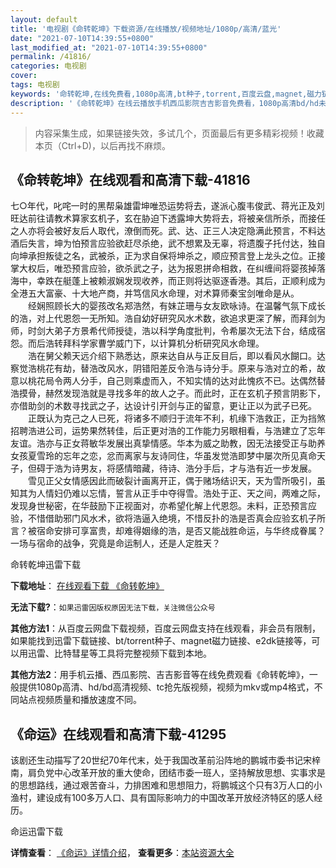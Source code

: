 ```yaml
---
layout: default
title: '电视剧《命转乾坤》下载资源/在线播放/视频地址/1080p/高清/蓝光'
date: "2021-07-10T14:39:55+0800"
last_modified_at: "2021-07-10T14:39:55+0800"
permalink: /41816/
categories: 电视剧
cover:
tags: 电视剧
keywords: '命转乾坤,在线免费看,1080p高清,bt种子,torrent,百度云盘,magnet,磁力链,迅雷下载资源'
description: '《命转乾坤》在线云播放手机西瓜影院吉吉影音免费看，1080p高清bd/hd未删减完整版和tc抢先枪版，mkv/mp4格式，附带bt/torrent种子、magnet/磁力链、百度云盘、网盘资源迅雷下载链接'
---
```


>内容采集生成，如果链接失效，多试几个，页面最后有更多精彩视频！收藏本页（Ctrl+D)，以后再找不麻烦。


## 《命转乾坤》在线观看和高清下载-41816

七○年代，叱咤一时的黑帮枭雄雷坤唯恐运势将去，遂派心腹韦俊武、蒋光正及刘旺达前往请教术算家玄机子，玄在胁迫下透露坤大势将去，将被亲信所杀，而接任之人亦将会被好友后人取代，潦倒而死。武、达、正三人决定隐满此预言，不料达酒后失言，坤为怕预言应验欲赶尽杀绝，武不想累及无辜，将遗腹子托付达，独自向坤承担叛徒之名，武被杀，正为求自保将坤杀之，顺应预言登上龙头之位。正接掌大权后，唯恐预言应验，欲杀武之子，达为报恩拼命相救，在纠缠间将婴孩掉落海中，幸跌在艇蓬上被赖淑娴发现收养，而正则将达驱逐香港。其后，正顺利成为全港五大富豪、十大地产商，并笃信风水命理，对术算师秦宝剑唯命是从。<br />　　经娴照顾长大的婴孩改名郑浩然，有妹芷珊与女友欧咏诗。在温馨气氛下成长的浩，对上代恩怨一无所知。浩自幼好研究风水术数，欲追求更深了解，而拜剑为师，时剑大弟子方景希代师授徒，浩以科学角度批判，令希屡次无法下台，结成宿怨。而后浩转拜科学家曹学威门下，以计算机分析研究风水命理。<br />　　浩在舅父赖天远介绍下熟悉达，原来达自从与正反目后，即以看风水餬口。达察觉浩桃花有劫，替浩改风水，阴错阳差反令浩与诗分手。原来与浩对立的希，故意以桃花局令两人分手，自己则乘虚而入，不知实情的达对此愧疚不已。达偶然替浩摸骨，赫然发现浩就是寻找多年的故人之子。而此时，正在玄机子预言阴影下，亦借助剑的术数寻找武之子，达设计引开剑与正的留意，更让正以为武子已死。<br />　　正既认为克己之人已死，将诸多不顺归于流年不利，机缘下浩救正，正为挡煞招聘浩进公司，运势果然转佳，后正更对浩的工作能力另眼相看，与浩建立了忘年友谊。浩亦与正女蒋敏华发展出真挚情感。华本为威之助教，因无法接受正与助养女孩夏雪玲的忘年之恋，忿而离家与友诗同住，华虽发觉浩即梦中屡次所见真命天子，但碍于浩为诗男友，将感情暗藏，待诗、浩分手后，才与浩有近一步发展。<br />　　雪见正父女情感因此而破裂计画离开正，偶于赌场结识天，天为雪所吸引，虽知其为人情妇仍难以忘情，誓言从正手中夺得雪。浩处于正、天之间，两难之际，发现身世秘密，在华鼓励下正视面对，亦希望化解上代恩怨。未料，正恐预言应验，不惜借助邪门风水术，欲将浩逼入绝境，不惜反扑的浩是否真会应验玄机子所言？被宿命安排可享富贵，却难得姻缘的浩，是否又能战胜命运，与华终成眷属？一场与宿命的战争，究竟是命运制人，还是人定胜天？


命转乾坤迅雷下载

**下载地址**： [在线观看下载 《命转乾坤》](https://www.993dy.com//vod-detail-id-10448.html) 


**无法下载?**：`如果迅雷因版权原因无法下载，关注微信公众号 `

**其他方法1**：从百度云网盘下载视频，百度云网盘支持在线观看，非会员有限制，如果能找到迅雷下载链接、bt/torrent种子、magnet磁力链接、e2dk链接等，可以用迅雷、比特彗星等工具将完整视频下载到本地。

**其他方法2**：用手机云播、西瓜影院、吉吉影音等在线免费观看《命转乾坤》，一般提供1080p高清、hd/bd高清视频、tc抢先版视频，视频为mkv或mp4格式，不同站点视频质量和播放速度不同。


## 《命运》在线观看和高清下载-41295

该剧还生动描写了20世纪70年代末，处于我国改革前沿阵地的鹏城市委书记宋梓南，肩负党中心改革开放的重大使命，团结市委一班人，坚持解放思想、实事求是的思想路线，通过艰苦奋斗，力排困难和思想阻力，将鹏城这个只有3万人口的小渔村，建设成有100多万人口、具有国际影响力的中国改革开放经济特区的感人经历。


命运迅雷下载

**详情查看**： [《命运》详情介绍](/movie/41295/)， **查看更多**：[本站资源大全](/movie/t/all/)

